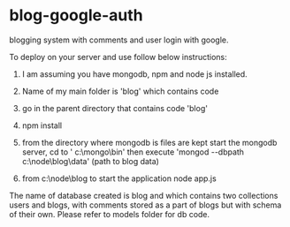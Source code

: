 # blog-google-auth
blogging system with comments and user login with google.

To deploy on your server and use follow below instructions:
1. I am assuming you have mongodb, npm and node js installed.

2. Name of my main folder is 'blog' which contains code

3. go in the parent directory that contains code 'blog'

4. npm install
5. from the directory where mongodb is files are kept start
    the mongodb server, cd to ' c:\mongo\bin' then execute
    'mongod --dbpath c:\node\blog\data'   (path to blog data)

6. from c:\node\blog to start the application
     node app.js


The name of database created is blog and which contains two collections
users and blogs, with comments stored as a part of blogs but with schema
of their own. Please refer to models folder for db code.



